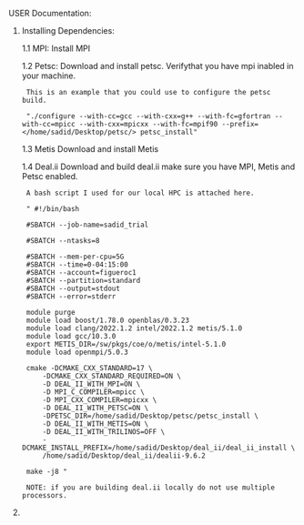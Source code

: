 USER Documentation:

1. Installing Dependencies:

    1.1 MPI:
    Install MPI

    1.2 Petsc:
        Download and install petsc. Verifythat you have mpi inabled in your machine. 

        This is an example that you could use to configure the petsc build. 
        
        "./configure --with-cc=gcc --with-cxx=g++ --with-fc=gfortran --with-cc=mpicc --with-cxx=mpicxx --with-fc=mpif90 --prefix=</home/sadid/Desktop/petsc/> petsc_install"

    1.3 Metis
        Download and install Metis

    1.4 Deal.ii
        Download and build deal.ii make sure you have MPI, Metis and Petsc enabled. 

        A bash script I used for our local HPC is attached here. 

        " #!/bin/bash

        #SBATCH --job-name=sadid_trial

        #SBATCH --ntasks=8

        #SBATCH --mem-per-cpu=5G
        #SBATCH --time=0-04:15:00
        #SBATCH --account=figueroc1
        #SBATCH --partition=standard
        #SBATCH --output=stdout
        #SBATCH --error=stderr

        module purge
        module load boost/1.78.0 openblas/0.3.23
        module load clang/2022.1.2 intel/2022.1.2 metis/5.1.0
        module load gcc/10.3.0
        export METIS_DIR=/sw/pkgs/coe/o/metis/intel-5.1.0
        module load openmpi/5.0.3

        cmake -DCMAKE_CXX_STANDARD=17 \
            -DCMAKE_CXX_STANDARD_REQUIRED=ON \
            -D DEAL_II_WITH_MPI=ON \
            -D MPI_C_COMPILER=mpicc \
            -D MPI_CXX_COMPILER=mpicxx \
            -D DEAL_II_WITH_PETSC=ON \
            -DPETSC_DIR=/home/sadid/Desktop/petsc/petsc_install \
            -D DEAL_II_WITH_METIS=ON \
            -D DEAL_II_WITH_TRILINOS=OFF \
            -DCMAKE_INSTALL_PREFIX=/home/sadid/Desktop/deal_ii/deal_ii_install \
            /home/sadid/Desktop/deal_ii/dealii-9.6.2

        make -j8 "

        NOTE: if you are building deal.ii locally do not use multiple processors. 

2. 
